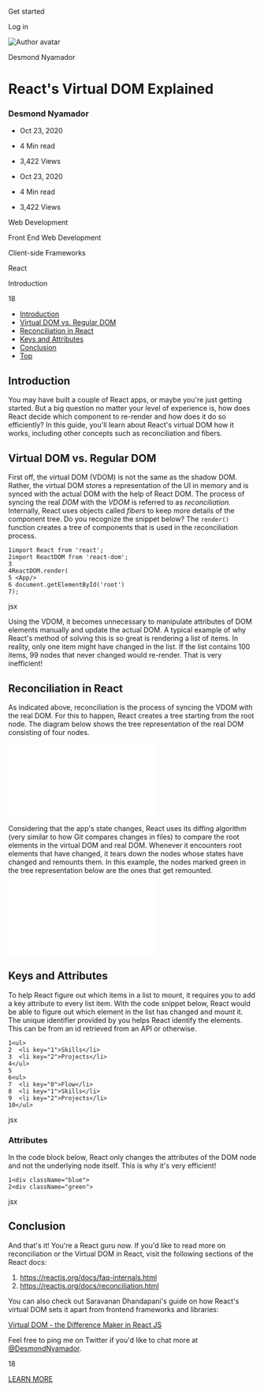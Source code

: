 <span data-css-15b13by="" aria-hidden="false">Get started</span>

<span data-css-15b13by="" aria-hidden="false">Log in</span>

<img src="../../pluralsight.imgix.net/author/lg/7fc26c97-d391-471d-819e-0695a0c8c46d.jpg" alt="Author avatar" class="jsx-3841407315" />

Desmond Nyamador

React's Virtual DOM Explained
=============================

### Desmond Nyamador

-   Oct 23, 2020
-   4 Min read
-   3,422 Views

-   Oct 23, 2020
-   <span class="jsx-3759398792" itemprop="timeRequired">4 Min</span> read
-   3,422 Views

<span class="jsx-3759398792"></span>

<span data-css-1997kh1="">Web Development</span>

<span class="jsx-3759398792"></span>

<span data-css-1997kh1="">Front End Web Development</span>

<span class="jsx-3759398792"></span>

<span data-css-1997kh1="">Client-side Frameworks</span>

<span class="jsx-3759398792"></span>

<span data-css-1997kh1="">React</span>

Introduction

18

-   <a href="#module-introduction" class="menu-link">Introduction</a>
-   <a href="#module-virtualdomvsregulardom" class="menu-link">Virtual DOM vs. Regular DOM</a>
-   <a href="#module-reconciliationinreact" class="menu-link">Reconciliation in React</a>
-   <a href="#module-keysandattributes" class="menu-link">Keys and Attributes</a>
-   <a href="#module-conclusion" class="menu-link">Conclusion</a>
-   <a href="#top" class="menu-link">Top</a>

Introduction
------------

You may have built a couple of React apps, or maybe you're just getting started. But a big question no matter your level of experience is, how does React decide which component to re-render and how does it do so efficiently? In this guide, you'll learn about React's virtual DOM how it works, including other concepts such as reconciliation and fibers.

Virtual DOM vs. Regular DOM
---------------------------

First off, the virtual DOM (VDOM) is not the same as the shadow DOM. Rather, the virtual DOM stores a representation of the UI in memory and is synced with the actual DOM with the help of React DOM. The process of syncing the real *DOM* with the *VDOM* is referred to as *reconciliation.* Internally, React uses objects called *fibers* to keep more details of the component tree. Do you recognize the snippet below? The <span class="jsx-3120878690">`render()`</span> function creates a tree of components that is used in the reconciliation process.

    1import React from 'react';
    2import ReactDOM from 'react-dom';
    3
    4ReactDOM.render(
    5 <App/>
    6 document.getElementById('root')
    7);

jsx

Using the VDOM, it becomes unnecessary to manipulate attributes of DOM elements manually and update the actual DOM. A typical example of why React's method of solving this is so great is rendering a list of items. In reality, only one item might have changed in the list. If the list contains 100 items, 99 nodes that never changed would re-render. That is very inefficient!

Reconciliation in React
-----------------------

As indicated above, reconciliation is the process of syncing the VDOM with the real DOM. For this to happen, React creates a tree starting from the root node. The diagram below shows the tree representation of the real DOM consisting of four nodes.

![React's Virtual DOM](../../dev-to-uploads.s3.amazonaws.com/i/4jqsr1imk3s5iafyas94.html)

Considering that the app's state changes, React uses its diffing algorithm (very similar to how Git compares changes in files) to compare the root elements in the virtual DOM and real DOM. Whenever it encounters root elements that have changed, it tears down the nodes whose states have changed and remounts them. In this example, the nodes marked green in the tree representation below are the ones that get remounted.

![Reacts Virtual DOM explained](../../dev-to-uploads.s3.amazonaws.com/i/v9tfhx5k86tloho8pso9.html)

Keys and Attributes
-------------------

To help React figure out which items in a list to mount, it requires you to add a key attribute to every list item. With the code snippet below, React would be able to figure out which element in the list has changed and mount it. The unique identifier provided by you helps React identify the elements. This can be from an id retrieved from an API or otherwise.

    1<ul>
    2  <li key="1">Skills</li>
    3  <li key="2">Projects</li>
    4</ul>
    5
    6<ul>
    7  <li key="0">Flow</li>
    8  <li key="1">Skills</li>
    9  <li key="2">Projects</li>
    10</ul>

jsx

### Attributes

In the code block below, React only changes the attributes of the DOM node and not the underlying node itself. This is why it's very efficient!

    1<div className="blue">
    2<div className="green">

jsx

Conclusion
----------

And that's it! You're a React guru now. If you'd like to read more on reconciliation or the Virtual DOM in React, visit the following sections of the React docs:

1.  <https://reactjs.org/docs/faq-internals.html>
2.  <https://reactjs.org/docs/reconciliation.html>

You can also check out Saravanan Dhandapani's guide on how React's virtual DOM sets it apart from frontend frameworks and libraries:

[Virtual DOM - the Difference Maker in React JS](https://app.pluralsight.com/guides/virtual-dom-difference-maker-react-js#module-efficientdiffalgorithm)

Feel free to ping me on Twitter if you'd like to chat more at [@DesmondNyamador](https://twitter.com/DesmondNyamador).

18

[<span data-css-15b13by="" aria-hidden="false">LEARN MORE</span>](https://www.pluralsight.com/product/paths)
